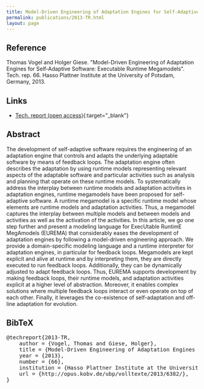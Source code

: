 ```yaml
---
title: Model-Driven Engineering of Adaptation Engines for Self-Adaptive Software&#058; Executable Runtime Megamodels
permalink: publications/2013-TR.html
layout: page
---
```


## Reference
Thomas Vogel and Holger Giese. "Model-Driven Engineering of Adaptation Engines for Self-Adaptive Software: Executable Runtime Megamodels". Tech. rep. 66. Hasso Plattner Institute at the University of Potsdam, Germany, 2013.

## Links
* [Tech. report (open access)](http://opus.kobv.de/ubp/volltexte/2013/6382/){:target="_blank"}

## Abstract
The development of self-adaptive software requires the engineering of an adaptation engine that controls and adapts the underlying adaptable software by means of feedback loops. The adaptation engine often describes the adaptation by using runtime models representing relevant aspects of the adaptable software and particular activities such as analysis and planning that operate on these runtime models. To systematically address the interplay between runtime models and adaptation activities in adaptation engines, runtime megamodels have been proposed for self-adaptive software. A runtime megamodel is a specific runtime model whose elements are runtime models and adaptation activities. Thus, a megamodel captures the interplay between multiple models and between models and activities as well as the activation of the activities. In this article, we go one step further and present a modeling language for ExecUtable RuntimE MegAmodels (EUREMA) that considerably eases the development of adaptation engines by following a model-driven engineering approach. We provide a domain-specific modeling language and a runtime interpreter for adaptation engines, in particular for feedback loops. Megamodels are kept explicit and alive at runtime and by interpreting them, they are directly executed to run feedback loops. Additionally, they can be dynamically adjusted to adapt feedback loops. Thus, EUREMA supports development by making feedback loops, their runtime models, and adaptation activities explicit at a higher level of abstraction. Moreover, it enables complex solutions where multiple feedback loops interact or even operate on top of each other. Finally, it leverages the co-existence of self-adaptation and off-line adaptation for evolution.

## BibTeX

<div class="bibtex">
<pre>@techreport{2013-TR,
    author = {Vogel, Thomas and Giese, Holger},
    title = {Model-Driven Engineering of Adaptation Engines for Self-Adaptive Software: Executable Runtime Megamodels},
    year = {2013},
    number = {66},
    institution = {Hasso Plattner Institute at the University of Potsdam, Germany},
    url = {http://opus.kobv.de/ubp/volltexte/2013/6382/},
}</pre>
</div>
